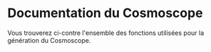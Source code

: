 # Documentation du Cosmoscope

Vous trouverez ci-contre l'ensemble des fonctions utilisées pour la génération du Cosmoscope.